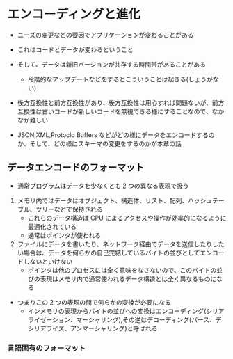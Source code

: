 # エンコーディングと進化

- ニーズの変更などの要因でアプリケーションが変わることがある
- これはコードとデータが変わるということ
- そして、データは新旧バージョンが共存する時間帯があることがある

  - 段階的なアップデートなどをするとこういうことは起きる(しょうがない)

- 後方互換性と前方互換性があり、後方互換性は用心すれば問題ないが、前方互換性は古いコードが新しいコードを無視できる様にすることなので、なかなか難しい
- JSON,XML,Protoclo Buffers などがどの様にデータをエンコードするのか、そして、どの様にスキーマの変更をするのかが本章の話

## データエンコードのフォーマット

- 通常プログラムはデータを少なくとも 2 つの異なる表現で扱う

1. メモリ内ではデータはオブジェクト、構造体、リスト、配列、ハッシュテーブル、ツリーなどで保持される
   - これらのデータ構造は CPU によるアクセスや操作が効率的になるように最適化されている
   - 通常はポインタが使われる
1. ファイルにデータを書いたり、ネットワーク経由でデータを送信したりしたい場合は、データを何らかの自己完結しているバイトの並びとしてエンコードしないといけない
   - ポインタは他のプロセスには全く意味をなさないので、このバイトの並びの表現はメモリ内で通常使われるデータ構造とは全く異なるものになる

- つまりこの 2 つの表現の間で何らかの変換が必要になる
  - インメモリの表現からバイトの並びへの変換はエンコーディング(シリアライゼーション、マーシャリング),その逆はデコーディング(パース、デシリアライズ、アンマーシャリング)と呼ばれる

### 言語固有のフォーマット

